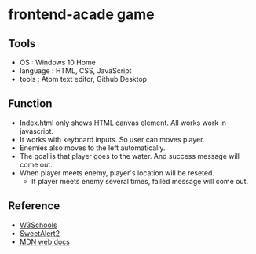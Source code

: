 # frontend-acade game

## Tools
- OS : Windows 10 Home
- language : HTML, CSS, JavaScript
- tools : Atom text editor, Github Desktop

## Function
- Index.html only shows HTML canvas element. All works work in javascript.
- It works with keyboard inputs. So user can moves player.
- Enemies also moves to the left automatically.
- The goal is that player goes to the water. And success message will come out.
- When player meets enemy, player's location will be reseted.
  + If player meets enemy several times, failed message will come out.

## Reference
- [W3Schools](https://www.w3schools.com/)
- [SweetAlert2](https://sweetalert2.github.io/)
- [MDN web docs](https://developer.mozilla.org/ko/)
